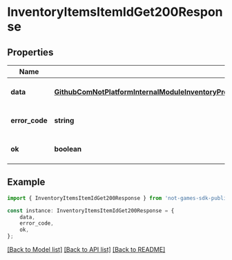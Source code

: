 # InventoryItemsItemIdGet200Response


## Properties

Name | Type | Description | Notes
------------ | ------------- | ------------- | -------------
**data** | [**GithubComNotPlatformInternalModuleInventoryPresentationInventoryItemHttpModelInventoryItemResponse**](GithubComNotPlatformInternalModuleInventoryPresentationInventoryItemHttpModelInventoryItemResponse.md) |  | [optional] [default to undefined]
**error_code** | **string** |  | [optional] [default to undefined]
**ok** | **boolean** |  | [optional] [default to undefined]

## Example

```typescript
import { InventoryItemsItemIdGet200Response } from 'not-games-sdk-public';

const instance: InventoryItemsItemIdGet200Response = {
    data,
    error_code,
    ok,
};
```

[[Back to Model list]](../README.md#documentation-for-models) [[Back to API list]](../README.md#documentation-for-api-endpoints) [[Back to README]](../README.md)
